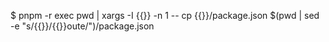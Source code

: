 $ pnpm -r exec pwd | xargs -I {{}} -n 1 -- cp {{}}/package.json $(pwd | sed -e "s/{{}}/{{}}oute/")/package.json